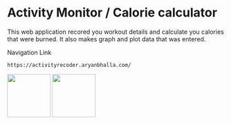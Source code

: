 # Activity Monitor / Calorie calculator

This web application recored you workout details and calculate you calories that were burned. It
also makes graph and plot data that was entered.

Navigation Link
```
https://activityrecoder.aryanbhalla.com/
```


<img src="https://pluralsight2.imgix.net/paths/images/javascript-542e10ea6e.png" width="100">
<img src="https://cdn-icons-png.flaticon.com/512/732/732212.png" width="100">
